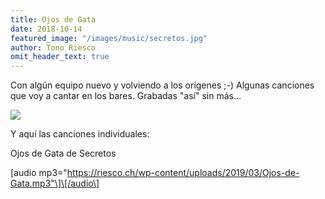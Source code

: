 ```yaml
---
title: Ojos de Gata
date: 2018-10-14
featured_image: "/images/music/secretos.jpg"
author: Tono Riesco
omit_header_text: true
---
```


Con algún equipo nuevo y volviendo a los orígenes ;-) Algunas canciones que voy a cantar en los bares. Grabadas "así" sin más...

![](images/dsc_1196_39384087275_o.jpg)

Y aquí las canciones individuales:

Ojos de Gata de Secretos

  

\[audio mp3="https://riesco.ch/wp-content/uploads/2019/03/Ojos-de-Gata.mp3"\]\[/audio\]
